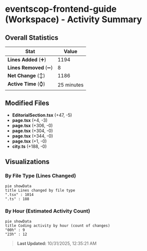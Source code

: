 # eventscop-frontend-guide (Workspace) - Activity Summary 

## Overall Statistics

| Stat                   | Value                                                             |
| ---------------------- | ----------------------------------------------------------------- |
| **Lines Added** (➕)   | 1194                                          |
| **Lines Removed** (➖) | 8                                        |
| **Net Change** (↕)    | 1186                |
| **Active Time** (⌚)   | 25 minutes |


## Modified Files
- **EditorialSection.tsx** (+47, -5)
- **page.tsx** (+4, -3)
- **page.tsx** (+306, -0)
- **page.tsx** (+304, -0)
- **page.tsx** (+344, -0)
- **page.tsx** (+1, -0)
- **city.ts** (+188, -0)

## Visualizations

### By File Type (Lines Changed)

```mermaid
pie showData
title Lines changed by file type
".tsx" : 1014
".ts" : 188
```

### By Hour (Estimated Activity Count)

```mermaid
pie showData
title Coding activity by hour (count of changes)
"00h" : 9
"23h" : 12
```


> **Last Updated:** 10/31/2025, 12:35:21 AM